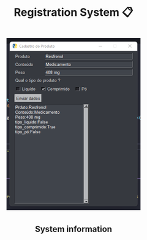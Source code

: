 <h1 align="center">
Registration System 📋
</h1>

<h1 align="center">
<img src= "image_projeto.png" width="350" height="450" />
</h1>

<h2 align="center">
System information
</h2>